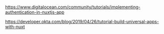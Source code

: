 https://www.digitalocean.com/community/tutorials/implementing-authentication-in-nuxtjs-app


https://developer.okta.com/blog/2019/04/26/tutorial-build-universal-apps-with-nuxt
